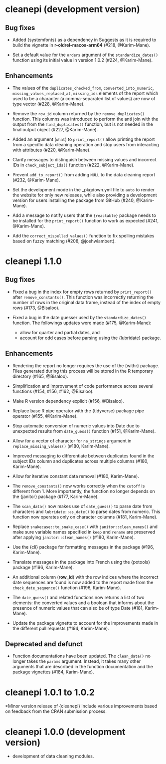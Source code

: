 # cleanepi (development version)

## Bug fixes

* Added {systemfonts} as a dependency in Suggests as it is required to build the
vignette in **r-oldrel-macos-arm64** (#218, @Karim-Mane).

* Set a default value for the `orders` argument of the `standardize_dates()`
function using its initial value in version 1.0.2 (#224, @Karim-Mane).

## Enhancements

* The values of the `duplicates_checked_from`, `converted_into_numeric`,
`missing_values_replaced_at`, `missing_ids` elements of the report which used to
be a character (a comma-separated list of values) are now of type vector
(#228, @Karim-Mane).

* Remove the `row_id` column returned by the `remove_duplicates()` function.
This columns was introduced to perform the anti join with the output from the
`find_duplicates()` function, but is not needed in the final output object
(#227, @Karim-Mane).

* Added an argument (`what`) to `print_report()` allow printing the report from
a specific data cleaning operation and stop users from interacting with
attributes (#220, @Karim-Mane).

* Clarify messages to distinguish between missing values and incorrect IDs in
`check_subject_ids()` function (#222, @Karim-Mane).

* Prevent `add_to_report()` from adding `NULL` to the data cleaning report
(#232, @Karim-Mane).

* Set the development mode in the _pkgdown.yml file to `auto` to  render
the website for only new releases,  while also providing a development version
for users installing the package from GitHub
(#240, @Karim-Mane).

* Add a message to notify users that the `{reactable}` package needs to be
installed for the `print_report()` function to work as expected
(#241, @Karim-Mane).

* Add the `correct_mispelled_values()` function to fix spelling mistakes based
on fuzzy matching (#208, @joshwlambert).

# cleanepi 1.1.0

## Bug fixes

* Fixed a bug in the index for empty rows returned by `print_report()` after
`remove_constants()`. This function was incorrectly returning the number of rows
in the original data frame, instead of the index of empty rows (#173, @Bisaloo).

* Fixed a bug in the date guesser used by the `standardize_dates()` function.
The followings updates were made (#175, @Karim-Mane):
  * allow for quarter and partial dates, and
  * account for odd cases before parsing using the {lubridate} package.

## Enhancements

* Rendering the report no longer requires the use of the {withr} package. Files
generated during this process will be stored in the R temporary directory
(#165, @Bisaloo).

* Simplification and improvement of code performance across several functions
(#154, #156, #162, @Bisaloo).

* Make R version dependency explicit (#156, @Bisaloo).

* Replace base R pipe operator with the {tidyverse} package pipe operator
(#155, @Karim-Mane).

* Stop automatic conversion of numeric values into Date due to unexpected
results from `date_guess()` function (#151, @Karim-Mane).

* Allow for a vector of character for `na_strings` argument in
`replace_missing_values()` (#180, Karim-Mane).

* Improved messaging to differentiate between duplicates found in the subject
IDs column and duplicates across multiple columns (#180, Karim-Mane).

* Allow for iterative constant data removal (#180, Karim-Mane).

* The `remove_constants()` now works correctly when the `cutoff` is different
from 1. More importantly, the function no longer depends on the {janitor}
package (#177, Karim-Mane).

* The `scan_data()` now makes use of `date_guess()` to parse date from
characters and `lubridate::as_date()` to parse dates from numeric. This function
now operates only on character columns (#181, Karim-Mane).

* Replace `snakecase::to_snake_case()` with `janitor::clean_names()` and make
sure variable names specified in `keep` and `rename` are preserved after
applying `janitor::clean_names()` (#180, Karim-Mane).

* Use the {cli} package for formatting messages in the package
(#196, Karim-Mane).

* Translate messages in the package into French using the {potools}
package (#196, Karim-Mane).

* An additional column (**row_id**) with the row indices where the incorrect
date sequences are found is now added to the report made from the
`check_date_sequence()` function (#196, Karim-Mane).

* The `date_guess()` and related functions now returns a list of two elements:
the converted values and a boolean that informs about the presence of numeric
values that can also be of type Date (#181, Karim-Mane).

* Update the package vignette to account for the improvements made in the
different pull requests (#194, Karim-Mane).

## Deprecated and defunct

* Function documentations have been updated. The `clean_data()` no longer takes
the `params` argument. Instead, it takes many other arguments that are described
in the function documentation and the package vignettes (#184, Karim-Mane).

# cleanepi 1.0.1 to 1.0.2

*Minor version release of {cleanepi} include various improvements based on
feedback from the CRAN submission process.

# cleanepi 1.0.0 (development version)

* development of data cleaning modules.


